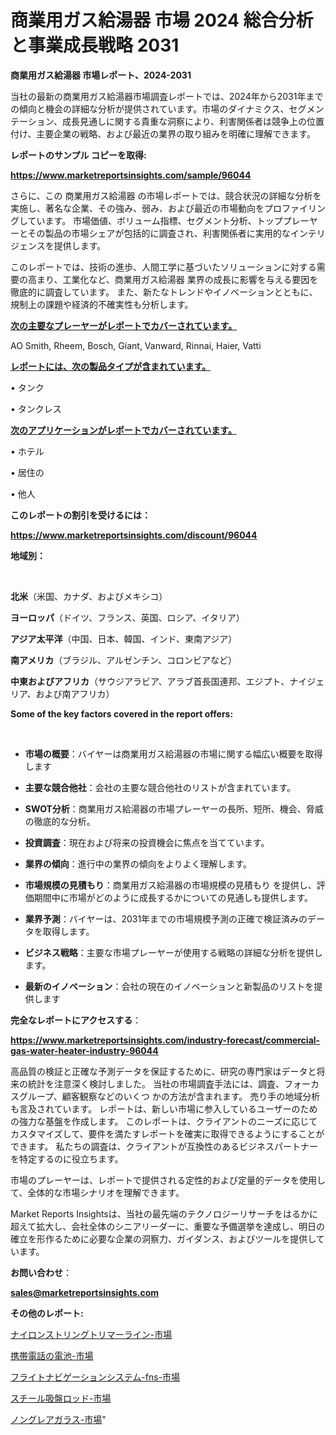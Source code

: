 # 商業用ガス給湯器 市場 2024 総合分析と事業成長戦略 2031

<strong>商業用ガス給湯器 市場レポート、2024-2031</strong>

当社の最新の商業用ガス給湯器市場調査レポートでは、2024年から2031年までの傾向と機会の詳細な分析が提供されています。市場のダイナミクス、セグメンテーション、成長見通しに関する貴重な洞察により、利害関係者は競争上の位置付け、主要企業の戦略、および最近の業界の取り組みを明確に理解できます。



<strong>レポートのサンプル コピーを取得:</strong> <a href=https://www.marketreportsinsights.com/sample/96044>

<strong><u>https://www.marketreportsinsights.com/sample/96044</u></strong></a>

さらに、この 商業用ガス給湯器 の市場レポートでは、競合状況の詳細な分析を実施し、著名な企業、その強み、弱み、および最近の市場動向をプロファイリングしています。 市場価値、ボリューム指標、セグメント分析、トッププレーヤーとその製品の市場シェアが包括的に調査され、利害関係者に実用的なインテリジェンスを提供します。

このレポートでは、技術の進歩、人間工学に基づいたソリューションに対する需要の高まり、工業化など、商業用ガス給湯器 業界の成長に影響を与える要因を徹底的に調査しています。 また、新たなトレンドやイノベーションとともに、規制上の課題や経済的不確実性も分析します。



<strong><u>次の主要なプレーヤーがレポートでカバーされています。</u></strong>

AO Smith, Rheem, Bosch, Giant, Vanward, Rinnai, Haier, Vatti



<strong><u><b>レポートには、次の製品タイプが含まれています。</b></u></strong>

• タンク

• タンクレス



<strong><u><b>次のアプリケーションがレポートでカバーされています。</b></u></strong>

• ホテル

• 居住の

• 他人



<strong><b>このレポートの割引を受けるには：</b></strong>

<a href=https://www.marketreportsinsights.com/discount/96044>

<strong><u>https://www.marketreportsinsights.com/discount/96044</u></strong></a>



<strong>地域別：</strong>

<strong> </strong>



<strong>北米</strong>（米国、カナダ、およびメキシコ）



<strong>ヨーロッパ</strong>（ドイツ、フランス、英国、ロシア、イタリア）



<strong>アジア太平洋</strong>（中国、日本、韓国、インド、東南アジア）



<strong>南アメリカ</strong>（ブラジル、アルゼンチン、コロンビアなど）



<strong>中東およびアフリカ</strong>（サウジアラビア、アラブ首長国連邦、エジプト、ナイジェリア、および南アフリカ）



<strong>Some of the key factors covered in the report offers:</strong>

<strong> </strong>
<ul>
  <li>

<strong>市場の概要</strong>：バイヤーは商業用ガス給湯器の市場に関する幅広い概要を取得します</li>
  <li>

<strong>主要な競合他社</strong>：会社の主要な競合他社のリストが含まれています。</li>
  <li>

<strong>SWOT分析</strong>：商業用ガス給湯器の市場プレーヤーの長所、短所、機会、脅威の徹底的な分析。</li>
  <li>

<strong>投資調査</strong>：現在および将来の投資機会に焦点を当てています。</li>
  <li>

<strong>業界の傾向</strong>：進行中の業界の傾向をよりよく理解します。</li>
  <li>

<strong>市場規模の見積もり</strong>：商業用ガス給湯器の市場規模の見積もり を提供し、評価期間中に市場がどのように成長するかについての見通しも提供します。</li>
  <li>

<strong>業界予測</strong>：バイヤーは、2031年までの市場規模予測の正確で検証済みのデータを取得します。</li>
  <li>

<strong>ビジネス戦略</strong>：主要な市場プレーヤーが使用する戦略の詳細な分析を提供します。</li>
  <li>

<strong>最新のイノベーション</strong>：会社の現在のイノベーションと新製品のリストを提供します</li>
</ul>


<strong>完全なレポートにアクセスする</strong>：

<a href=https://www.marketreportsinsights.com/industry-forecast/commercial-gas-water-heater-industry-96044>

<strong><u>https://www.marketreportsinsights.com/industry-forecast/commercial-gas-water-heater-industry-96044</u></strong></a>

高品質の検証と正確な予測データを保証するために、研究の専門家はデータと将来の統計を注意深く検討しました。 当社の市場調査手法には、調査、フォーカスグループ、顧客観察などのいくつ かの方法が含まれます。 売り手の地域分析も言及されています。 レポートは、新しい市場に参入しているユーザーのための強力な基盤を作成します。 このレポートは、クライアントのニーズに応じてカスタマイズして、要件を満たすレポートを確実に取得できるようにすることができます。 私たちの調査は、クライアントが互換性のあるビジネスパートナーを特定するのに役立ちます。

市場のプレーヤーは、レポートで提供される定性的および定量的データを使用して、全体的な市場シナリオを理解できます。

Market Reports Insightsは、当社の最先端のテクノロジーリサーチをはるかに超えて拡大し、会社全体のシニアリーダーに、重要な予備選挙を達成し、明日の確立を形作るために必要な企業の洞察力、ガイダンス、およびツールを提供しています。



<strong><b>お問い合わせ</b></strong>：

<a href=mailto:sales@marketreportsinsights.com>

<strong><u>sales@marketreportsinsights.com</u></strong></a>



<strong>その他のレポート:</strong>

<a href=https://www.linkedin.com/pulse/ナイロンストリングトリマーライン-市場-2023-総利益と主要ベンダー-mfzbf/>ナイロンストリングトリマーライン-市場</a>

<a href=https://www.linkedin.com/pulse/携帯電話の電池-市場-2023-収益と成長ドライバー-2030-market-tribunal-crwjf/>携帯電話の電池-市場</a>

<a href=https://www.linkedin.com/pulse/フライトナビゲーションシステム-fns-市場-2023-推進要因と成長機会-2030-pr-news-hub-e1zwf/>フライトナビゲーションシステム-fns-市場</a>

<a href=https://www.linkedin.com/pulse/スチール吸盤ロッド-市場-2023-総利益と主要ベンダー-2030-q2dhf/>スチール吸盤ロッド-市場</a>

<a href=https://www.linkedin.com/pulse/ノングレアガラス-市場-2023-競争分析と事業成長-2030-consumer-connection-collective-360-9qydf/>ノングレアガラス-市場</a>"
